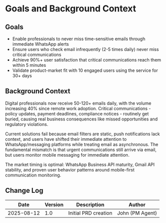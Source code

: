 # Goals and Background Context

## Goals
- Enable professionals to never miss time-sensitive emails through immediate WhatsApp alerts
- Ensure users who check email infrequently (2-5 times daily) never miss critical communications
- Achieve 90%+ user satisfaction that critical communications reach them within 5 minutes
- Validate product-market fit with 10 engaged users using the service for 30+ days

## Background Context

Digital professionals now receive 50-120+ emails daily, with the volume increasing 40% since remote work adoption. Critical communications - policy updates, payment deadlines, compliance notices - routinely get buried, causing real business consequences like missed opportunities and regulatory violations.

Current solutions fail because email filters are static, push notifications lack context, and users have shifted their immediate attention to WhatsApp/messaging platforms while treating email as asynchronous. The fundamental mismatch is that urgent communications still arrive via email, but users monitor mobile messaging for immediate attention.

The market timing is optimal: WhatsApp Business API maturity, Gmail API stability, and proven user behavior patterns around mobile-first communication monitoring.

## Change Log
| Date | Version | Description | Author |
|------|---------|-------------|---------|
| 2025-08-12 | 1.0 | Initial PRD creation | John (PM Agent) |
